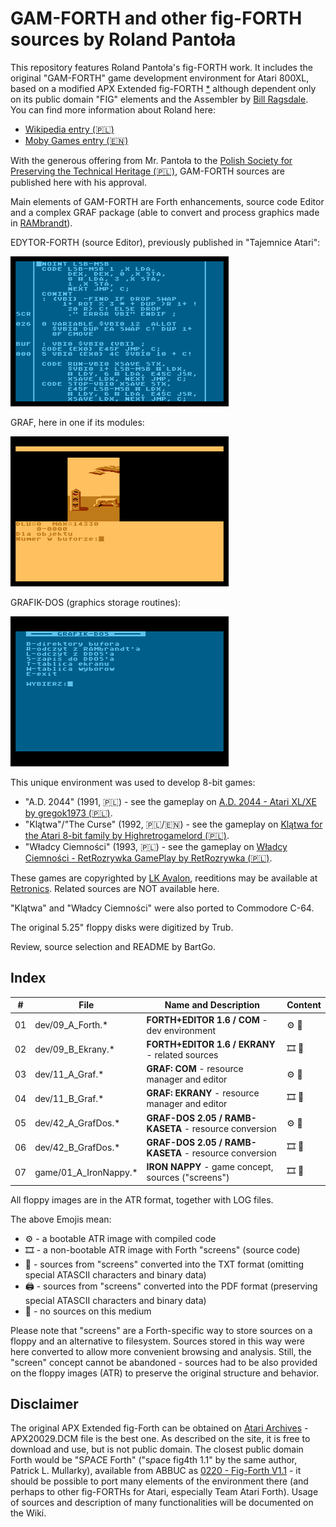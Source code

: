 # GAM-FORTH and other fig-FORTH sources by Roland Pantoła

This repository features Roland Pantoła's fig-FORTH work. It includes the original "GAM-FORTH" game development environment for Atari 800XL, based on a modified APX Extended fig-FORTH [*](disclaimer) although dependent only on its public domain "FIG" elements and the Assembler by [Bill Ragsdale](https://github.com/BillRagsdale). You can find more information about Roland here:
* [Wikipedia entry (🇵🇱)](https://pl.wikipedia.org/wiki/Roland_Panto%C5%82a)
* [Moby Games entry (🇪🇳)](https://www.mobygames.com/person/483332/roland-panto%C5%82a/)

With the generous offering from Mr. Pantoła to the [Polish Society for Preserving the Technical Heritage (🇵🇱)](https://ptodt.org.pl/about/), GAM-FORTH sources are published here with his approval.

Main elements of GAM-FORTH are Forth enhancements, source code Editor and a complex GRAF package (able to convert and process graphics made in [RAMbrandt](https://github.com/savetz/RAMbrandt)). 

EDYTOR-FORTH (source Editor), previously published in "Tajemnice Atari":

![](dev/9a-edit-26.png)

GRAF, here in one if its modules:

![](dev/11a-graf.png)

GRAFIK-DOS (graphics storage routines):

![](dev/42a-grafdos.png)

This unique environment was used to develop 8-bit games: 
  - "A.D. 2044" (1991, 🇵🇱) - see the gameplay on [A.D. 2044 - Atari XL/XE by gregok1973 (🇵🇱)](https://www.youtube.com/watch?v=BUFI9YIeCvc). 
  - "Klątwa"/"The Curse" (1992, 🇵🇱/🇪🇳) - see the gameplay on [Klątwa for the Atari 8-bit family by Highretrogamelord (🇵🇱)](https://www.youtube.com/watch?v=ygqf9H5aB2k).
  - "Władcy Ciemności" (1993, 🇵🇱) - see the gameplay on [Władcy Ciemności - RetRozrywka GamePlay by RetRozrywka (🇵🇱)](https://www.youtube.com/watch?v=yMG_Y_y1VSs).

These games are copyrighted by [LK Avalon](https://www.lkavalon.com/), reeditions may be available at [Retronics](https://retronics.eu/). Related sources are NOT available here.

"Klątwa" and "Władcy Ciemności" were also ported to Commodore C-64.

The original 5.25" floppy disks were digitized by Trub.

Review, source selection and README by BartGo.

## Index

| #  |  File           | Name and Description                             |Content|
| -- | ----------     | -----------                                      |----|
| 01 | dev/09_A_Forth.* | **FORTH+EDITOR 1.6 / COM** - dev environment|⚙️ 📝|
| 02 | dev/09_B_Ekrany.* | **FORTH+EDITOR 1.6 / EKRANY** - related sources|🎞️ 📝|
| 03 | dev/11_A_Graf.* | **GRAF: COM** - resource manager and editor|⚙️ 📝|
| 04 | dev/11_B_Graf.* | **GRAF: EKRANY** - resource manager and editor|🎞️ 📝|
| 05 | dev/42_A_GrafDos.*   | **GRAF-DOS 2.05 / RAMB-KASETA** - resource conversion|⚙️ 🚫|
| 06 | dev/42_B_GrafDos.*   | **GRAF-DOS 2.05 / RAMB-KASETA** - resource conversion|🎞️ 📝|
| 07 | game/01_A_IronNappy.* | **IRON NAPPY** - game concept, sources ("screens")   |🎞️ 📝|

All floppy images are in the ATR format, together with LOG files. 

The above Emojis mean:
* ⚙️ - a bootable ATR image with compiled code
* 🎞️ - a non-bootable ATR image with Forth "screens" (source code)
* 📝 - sources from "screens" converted into the TXT format (omitting special ATASCII characters and binary data)
* 🖨️ - sources from "screens" converted into the PDF format (preserving special ATASCII characters and binary data)
* 🚫 - no sources on this medium

Please note that "screens" are a Forth-specific way to store sources on a floppy and an alternative to filesystem. Sources stored in this way were here converted to allow more convenient browsing and analysis. Still, the "screen" concept cannot be abandoned - sources had to be also provided on the floppy images (ATR) to preserve the original structure and behavior.

## Disclaimer

The original APX Extended fig-Forth can be obtained on [Atari Archives](https://www.atariarchives.org/APX/showinfo.php?cat=20029) - APX20029.DCM file is the best one. As described on the site, it is free to download and use, but is not public domain.
The closest public domain Forth would be "S*P*A*C*E Forth" ("s*p*a*c*e fig4th 1.1" by the same author, Patrick L. Mullarky), available from ABBUC as [0220 - Fig-Forth V1.1](https://abbuc.de/download/abbuc_pd_005_0201-0250/#) - it should be possible to port many elements of the environment there (and perhaps to other fig-FORTHs for Atari, especially Team Atari Forth). Usage of sources and description of many functionalities will be documented on the Wiki.

<!--
* ✅ - available
* 🔜 - upcoming
* 📚 - game - resources (e.g. text, graphics)
* 🗻 - Atari 8-bit
* 🌈 - Commodore C-64 -->


